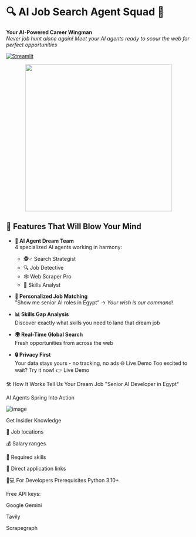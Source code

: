 # 🔍 AI Job Search Agent Squad 🤖

**Your AI-Powered Career Wingman**  
*Never job hunt alone again! Meet your AI agents ready to scour the web for perfect opportunities*

[![Streamlit](https://static.streamlit.io/badges/streamlit_badge_black_white.svg)](https://yourapp.streamlit.app)


<div align="center">
  <img src="https://media.giphy.com/media/v1.Y2lkPTc5MGI3NjExY2U3Zzh6ZzU5a2NwNnVzZ3FpM3B1a2F6b3N5b2R4eXh6d2V4aGJ5ZyZlcD12MV9pbnRlcm5hbF9naWZfYnlfaWQmY3Q9Zw/Ll22OhMLAl0XllcfJS/giphy.gif" width="400">
</div>

## 🚀 Features That Will Blow Your Mind

- **🤖 AI Agent Dream Team**  
  4 specialized AI agents working in harmony:
  - 🕵️♂️ Search Strategist
  - 🔍 Job Detective
  - 🕸️ Web Scraper Pro
  - 🧠 Skills Analyst

- **💼 Personalized Job Matching**  
  "Show me senior AI roles in Egypt" → *Your wish is our command!*

- **📊 Skills Gap Analysis**  
  Discover exactly what skills you need to land that dream job

- **🌍 Real-Time Global Search**  
  Fresh opportunities from across the web

- **🔒 Privacy First**  
  Your data stays yours - no tracking, no ads
🌐 Live Demo
Too excited to wait? Try it now!
👉 Live Demo

🛠️ How It Works
Tell Us Your Dream Job
"Senior AI Developer in Egypt"

AI Agents Spring Into Action

![image](https://github.com/user-attachments/assets/aea32ab4-5dcd-467a-bdc1-e6d054deb1f9)

Get Insider Knowledge

📍 Job locations

💰 Salary ranges

🎯 Required skills

🔗 Direct application links

🧑💻 For Developers
Prerequisites
Python 3.10+

Free API keys:

Google Gemini

Tavily

Scrapegraph

